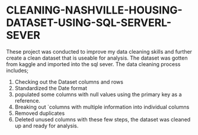 # CLEANING-NASHVILLE-HOUSING-DATASET-USING-SQL-SERVERL-SEVER
These project was conducted to improve my data cleaning skills and further create  a clean dataset that is useable for analysis.
The dataset was gotten from kaggle and imported into the sql sever.
The data cleaning process includes;
 1. Checking out the Dataset columns and rows
 2. Standardized the Date format
 3. populated some columns with null values using the primary key as a reference.
 4. Breaking out `columns with multiple information into individual columns
 5. Removed duplicates
 6. Deleted unused columns
with these few steps, the dataset was cleaned up and ready for analysis. 
